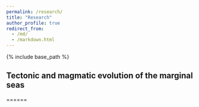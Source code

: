 ```yaml
---
permalink: /research/
title: "Research"
author_profile: true
redirect_from: 
  - /md/
  - /markdown.html
---
```

{% include base_path %}

## Tectonic and magmatic evolution of the marginal seas
======
